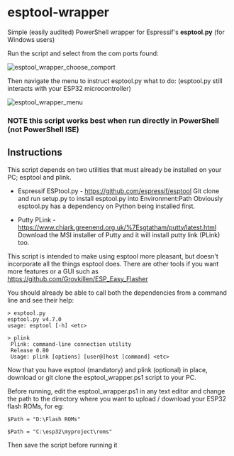 # esptool-wrapper
Simple (easily audited) PowerShell wrapper for Espressif's **esptool.py** (for Windows users)

Run the script and select from the com ports found:

![esptool_wrapper_choose_comport](https://github.com/br3ttski/esptool-wrapper/assets/4618991/a42443c0-f1e0-4ad1-8de2-70519e5e36c8)

Then navigate the menu to instruct esptool.py what to do:
(esptool.py still interacts with your ESP32 microcontroller)

![esptool_wrapper_menu](https://github.com/br3ttski/esptool-wrapper/assets/4618991/e92eb3d3-10ae-47e7-b0c6-f45b6948148e)

### NOTE this script works best when run directly in PowerShell (not PowerShell ISE)

## Instructions

This script depends on two utilities that must already be installed on your PC; esptool and plink.

* Espressif ESPtool.py - https://github.com/espressif/esptool
Git clone and run setup.py to install esptool.py into Environment:Path
Obviously esptool.py has a dependency on Python being installed first.

* Putty PLink - https://www.chiark.greenend.org.uk/%7Esgtatham/putty/latest.html
Download the MSI installer of Putty and it will install putty link (PLink) too.

This script is intended to make using esptool more pleasant, but doesn't incorporate all the things esptool does.
There are other tools if you want more features or a GUI such as https://github.com/Grovkillen/ESP_Easy_Flasher

You should already be able to call both the dependencies from a command line and see their help:

```
> esptool.py
esptool.py v4.7.0
usage: esptool [-h] <etc>
```
```
> plink
 Plink: command-line connection utility
 Release 0.80
 Usage: plink [options] [user@]host [command] <etc>
```

Now that you have esptool (mandatory) and plink (optional) in place, download or git clone the esptool_wrapper.ps1 script to your PC. 

Before running, edit the esptool_wrapper.ps1 in any text editor and change the path
to the directory where you want to upload / download your ESP32 flash ROMs, for eg:

```
$Path = "D:\Flash ROMs"
```
```
$Path = "C:\esp32\myproject\roms"
```

Then save the script before running it
